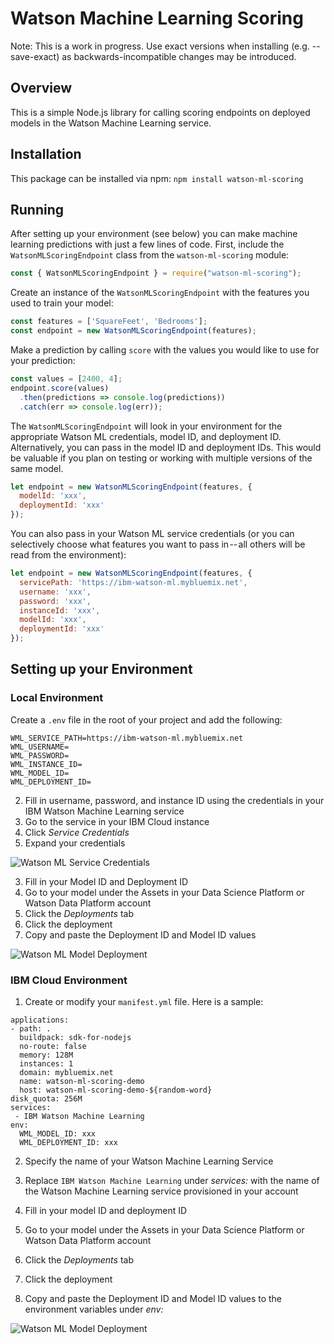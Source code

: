 # Watson Machine Learning Scoring

Note: This is a work in progress. Use exact versions when installing (e.g. --save-exact) as backwards-incompatible changes may be introduced.

## Overview

This is a simple Node.js library for calling scoring endpoints on deployed models in the Watson Machine Learning service.

## Installation

This package can be installed via npm:
`npm install watson-ml-scoring`

## Running

After setting up your environment (see below) you can make machine learning predictions with just a few lines of code. First, include the `WatsonMLScoringEndpoint` class from the `watson-ml-scoring` module:

```javascript
const { WatsonMLScoringEndpoint } = require("watson-ml-scoring");
```

Create an instance of the `WatsonMLScoringEndpoint` with the features you used to train your model:

```javascript
const features = ['SquareFeet', 'Bedrooms'];
const endpoint = new WatsonMLScoringEndpoint(features);
```

Make a prediction by calling `score` with the values you would like to use for your prediction:

```javascript
const values = [2400, 4];
endpoint.score(values)
  .then(predictions => console.log(predictions))
  .catch(err => console.log(err));
```

The `WatsonMLScoringEndpoint` will look in your environment for the appropriate Watson ML credentials, model ID, and deployment ID.
Alternatively, you can pass in the model ID and deployment IDs. This would be valuable if you plan on testing or working with multiple versions of the same model.

```javascript
let endpoint = new WatsonMLScoringEndpoint(features, {
  modelId: 'xxx',
  deploymentId: 'xxx'
});
```

You can also pass in your Watson ML service credentials (or you can selectively choose what features you want to pass in -- all others will be read from the environment):

```javascript
let endpoint = new WatsonMLScoringEndpoint(features, {
  servicePath: 'https://ibm-watson-ml.mybluemix.net',
  username: 'xxx',
  password: 'xxx',
  instanceId: 'xxx',
  modelId: 'xxx',
  deploymentId: 'xxx'
});
```

## Setting up your Environment

### Local Environment

Create a `.env` file in the root of your project and add the following:

```
WML_SERVICE_PATH=https://ibm-watson-ml.mybluemix.net
WML_USERNAME=
WML_PASSWORD=
WML_INSTANCE_ID=
WML_MODEL_ID=
WML_DEPLOYMENT_ID=
```

2. Fill in username, password, and instance ID using the credentials in your IBM Watson Machine Learning service
  1. Go to the service in your IBM Cloud instance
  2. Click _Service Credentials_
  3. Expand your credentials

![Watson ML Service Credentials](https://raw.githubusercontent.com/ibm-watson-data-lab/watson-ml-scoring-nodejs/master/readme/img/watson-ml-credentials.png)

3. Fill in your Model ID and Deployment ID
  1. Go to your model under the Assets in your Data Science Platform or Watson Data Platform account
  2. Click the _Deployments_ tab
  3. Click the deployment
  4. Copy and paste the Deployment ID and Model ID values

![Watson ML Model Deployment](https://raw.githubusercontent.com/ibm-watson-data-lab/watson-ml-scoring-nodejs/master/readme/img/watson-ml-model-deployment.png)

### IBM Cloud Environment

1. Create or modify your `manifest.yml` file. Here is a sample:

```
applications:
- path: .
  buildpack: sdk-for-nodejs
  no-route: false
  memory: 128M
  instances: 1
  domain: mybluemix.net
  name: watson-ml-scoring-demo
  host: watson-ml-scoring-demo-${random-word}
disk_quota: 256M
services:
 - IBM Watson Machine Learning
env:
  WML_MODEL_ID: xxx
  WML_DEPLOYMENT_ID: xxx
```

2. Specify the name of your Watson Machine Learning Service
  1. Replace `IBM Watson Machine Learning` under *services:* with the name of the Watson Machine Learning service provisioned in your account

3. Fill in your model ID and deployment ID
  1. Go to your model under the Assets in your Data Science Platform or Watson Data Platform account
  2. Click the _Deployments_ tab
  3. Click the deployment
  4. Copy and paste the Deployment ID and Model ID values to the environment variables under *env:*

  ![Watson ML Model Deployment](https://raw.githubusercontent.com/ibm-watson-data-lab/watson-ml-scoring-nodejs/master/readme/img/watson-ml-model-deployment.png)